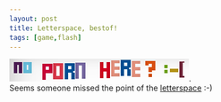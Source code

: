 ```yaml
---
layout: post
title: Letterspace, bestof!
tags: [game,flash]
---
```

[![letterspace - noporn](/img/letterspace_noporn.png "Letterspace - multiplayer letter space")](http://games.disktree.net/letterspace/ "Letterspace - multiplayer letter space").   
Seems someone missed the point of the [letterspace](http://games.disktree.net/letterspace/ "Letterspace - multiplayer letter space") :-)
